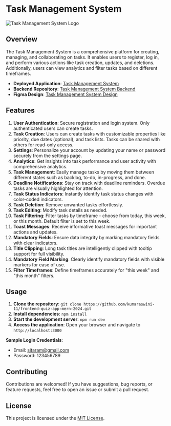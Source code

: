 # Task Management System

![Task Management System Logo](link/to/logo.png)

## Overview

The Task Management System is a comprehensive platform for creating, managing, and collaborating on tasks. It enables users to register, log in, and perform various actions like task creation, updates, and deletions. Additionally, users can view analytics and filter tasks based on different timeframes.

- **Deployed Application**: [Task Management System](https://frontend-pro-manage-mern-2024.vercel.app/)  
- **Backend Repository**: [Task Management System Backend](https://github.com/kumaraswini-11/backend-pro-manage-mern-2024)
- **Figma Design**: [Task Management System Design](https://www.figma.com/file/e3Hc8fJeeHPLGD4i2VhPLk/Pro-Manage?type=design&node-id=1%3A606&mode=design&t=0t62GPgXxHxI2SAm-1)
  <!-- https://ideabook.club/share/7c3d6d29-5469-450c-add3-100232550653/ -->

## Features

1. **User Authentication**: Secure registration and login system. Only authenticated users can create tasks.
2. **Task Creation**: Users can create tasks with customizable properties like priority, due dates (optional), and task lists. Tasks can be shared with others for read-only access.
3. **Settings**: Personalize your account by updating your name or password securely from the settings page.
4. **Analytics**: Get insights into task performance and user activity with comprehensive analytics.
5. **Task Management**: Easily manage tasks by moving them between different states such as backlog, to-do, in-progress, and done.
6. **Deadline Notifications**: Stay on track with deadline reminders. Overdue tasks are visually highlighted for attention.
7. **Task Status Indicators**: Instantly identify task status changes with color-coded indicators.
8. **Task Deletion**: Remove unwanted tasks effortlessly.
9. **Task Editing**: Modify task details as needed.
10. **Task Filtering**: Filter tasks by timeframe - choose from today, this week, or this month. Default filter is set to this week.
11. **Toast Messages**: Receive informative toast messages for important actions and updates.
12. **Mandatory Fields**: Ensure data integrity by marking mandatory fields with clear indicators.
13. **Title Clipping**: Long task titles are intelligently clipped with tooltip support for full visibility.
14. **Mandatory Field Marking**: Clearly identify mandatory fields with visible markers for ease of use.
15. **Filter Timeframes**: Define timeframes accurately for "this week" and "this month" filters.

## Usage

1. **Clone the repository**: `git clone https://github.com/kumaraswini-11/frontend-quiz-app-mern-2024.git`
2. **Install dependencies**: `npm install`
3. **Start the development server**: `npm run dev`
4. **Access the application**: Open your browser and navigate to `http://localhost:3000`

**Sample Login Credentials**:
- Email: sitaram@gmail.com
- Password: 123456789

## Contributing

Contributions are welcomed! If you have suggestions, bug reports, or feature requests, feel free to open an issue or submit a pull request.

## License

This project is licensed under the [MIT License](https://opensource.org/licenses/MIT).
